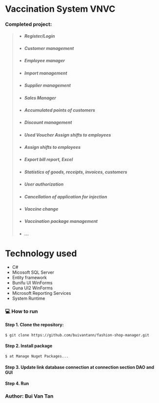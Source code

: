 # Vaccination System VNVC

### Completed project:
>+ ##### Register/Login
>+ ##### Customer management
>+ ##### Employee manager
>+ ##### Import management
>+ ##### Supplier management
>+ ##### Sales Manager
>+ ##### Accumulated points of customers
>+ ##### Discount management
>+ ##### Used Voucher Assign shifts to employees
>+ ##### Assign shifts to employees
>+ ##### Export bill report, Excel
>+ ##### Statistics of goods, receipts, invoices, customers
>+ ##### User authorization
>+ ##### Cancellation of application for injection
>+ ##### Vaccine change
>+ ##### Vaccination package management
>+ ##### ...










# Technology used
- C#
- Micosoft SQL Server
- Entity framework
- Bunifu UI WinForms
- Guna UI2 WinForms
- Microsoft Reporting Services
- System Runtime




### :computer: How to run

#### Step 1. Clone the repository:

```
$ git clone https://github.com/buivantann/fashion-shop-manager.git
```

#### Step 2. Install package 

```
$ at Manage Nuget Packages...
```

#### Step 3. Update link database connection at connection section DAO and GUI

#### Step 4. Run



### Author: Bui Van Tan

